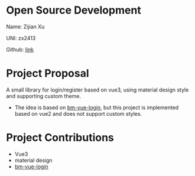 # Open Source Development
Name: Zijian Xu

UNI: zx2413

Github: [link](https://github.com/Kawamiya)

# Project Proposal
A small library for login/register based on vue3, using material design style and supporting custom theme. 
* The idea is based on [bm-vue-login](https://github.com/BIGDgreen/bm-vue-login), but this project is implemented based on vue2 and does not support custom styles.

# Project Contributions
* Vue3
* material design
* [bm-vue-login](https://github.com/BIGDgreen/bm-vue-login)
